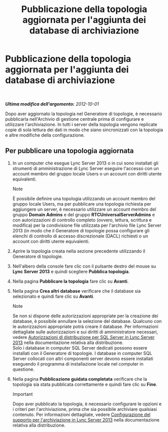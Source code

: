 ﻿---
title: Pubblicazione della topologia aggiornata per l'aggiunta dei database di archiviazione
TOCTitle: Pubblicazione della topologia aggiornata per l'aggiunta dei database di archiviazione
ms:assetid: 454c68df-2ef5-4b5f-a44c-4eee02635d45
ms:mtpsurl: https://technet.microsoft.com/it-it/library/JJ204860(v=OCS.15)
ms:contentKeyID: 49300386
ms.date: 08/24/2015
mtps_version: v=OCS.15
ms.translationtype: HT
---

# Pubblicazione della topologia aggiornata per l'aggiunta dei database di archiviazione

 

_**Ultima modifica dell'argomento:** 2012-10-01_

Dopo aver aggiornato la topologia nel Generatore di topologie, è necessario pubblicarla nell'Archivio di gestione centrale prima di configurare e utilizzare l'archiviazione. In tutti i server della topologia vengono replicate copie di sola lettura dei dati in modo che siano sincronizzati con la topologia e altre modifiche della configurazione.

## Per pubblicare una topologia aggiornata

1.  In un computer che esegue Lync Server 2013 o in cui sono installati gli strumenti di amministrazione di Lync Server eseguire l'accesso con un account membro del gruppo locale Users o un account con diritti utente equivalenti.
    

    > [!NOTE]
    > È possibile definire una topologia utilizzando un account membro del gruppo locale Users, ma per pubblicare una topologia richiesta per aggiungere un server, è necessario utilizzare un account membro del gruppo <STRONG>Domain Admins</STRONG> e del gruppo <STRONG>RTCUniversalServerAdmins</STRONG> e con autorizzazioni di controllo completo (ovvero, lettura, scrittura e modifica) per la condivisione file utilizzata per l'archivio file Lync Server 2013 (in modo che il Generatore di topologie possa configurare gli elenchi di controllo di accesso discrezionale (DACL) richiesti o un account con diritti utente equivalenti.



2.  Aprire la topologia creata nella sezione precedente utilizzando il Generatore di topologie.

3.  Nell'albero della console fare clic con il pulsante destro del mouse su **Lync Server 2013** e quindi scegliere **Pubblica topologia**.

4.  Nella pagina **Pubblicare la topologia** fare clic su **Avanti**.

5.  Nella pagina **Crea altri database** verificare che il database sia selezionato e quindi fare clic su **Avanti**.
    

    > [!NOTE]
    > Se non si dispone delle autorizzazioni appropriate per la creazione dei database, è possibile annullare la selezione del database. Qualcuno con le autorizzazioni appropriate potrà creare il database. Per informazioni dettagliate sulle autorizzazioni e sui diritti di amministratore necessari, vedere <A href="lync-server-2013-deployment-permissions-for-sql-server.md">Autorizzazioni di distribuzione per SQL Server in Lync Server 2013</A> nella documentazione relativa alla distribuzione.<BR>Solo i database in computer SQL Server dedicati possono essere installati con il Generatore di topologie. I database in computer SQL Server collocati con altri componenti server devono essere installati eseguendo il programma di installazione locale nel computer in questione.



6.  Nella pagina **Pubblicazione guidata completata** verificare che la topologia sia stata pubblicata correttamente e quindi fare clic su **Fine**.
    
    > [!IMPORTANT]  
    > Dopo aver pubblicato la topologia, è necessario configurare le opzioni e i criteri per l'archiviazione, prima che sia possibile archiviare qualsiasi contenuto. Per informazioni dettagliate, vedere <a href="lync-server-2013-configuring-support-for-archiving.md">Configurazione del supporto per l'archiviazione in Lync Server 2013</a> nella documentazione relativa alla distribuzione.
